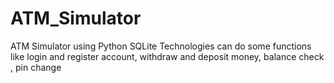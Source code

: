 # ATM_Simulator
ATM Simulator using Python SQLite Technologies can do some functions like login and register account, withdraw and deposit money, balance check , pin change
